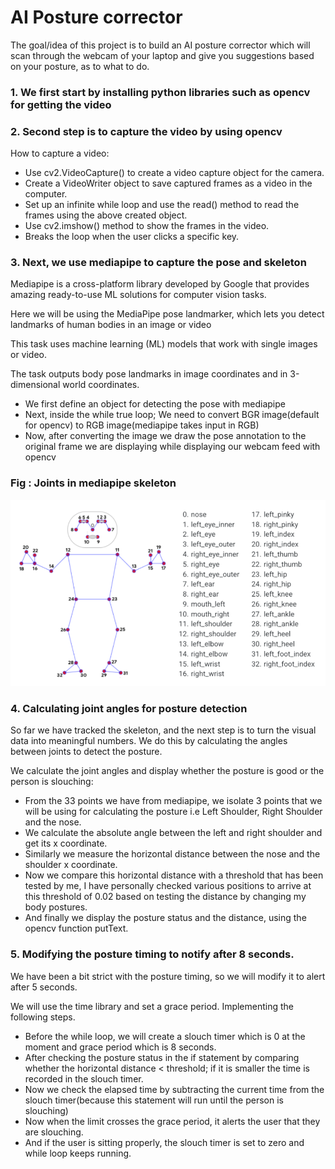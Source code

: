 # AI Posture corrector

The goal/idea of this project is to build an AI posture corrector which will scan through the webcam of your laptop and give you suggestions based on your posture, as to what to do.

### 1. We first start by installing python libraries such as opencv for getting the video

### 2. Second step is to capture the video by using opencv

How to capture a video:
- Use cv2.VideoCapture() to create a video capture object for the camera.
- Create a VideoWriter object to save captured frames as a video in the computer.
- Set up an infinite while loop and use the read() method to read the frames using the above created object.
- Use cv2.imshow() method to show the frames in the video.
- Breaks the loop when the user clicks a specific key.

### 3. Next, we use mediapipe to capture the pose and skeleton

Mediapipe is a cross-platform library developed by Google that provides amazing ready-to-use ML solutions for computer vision tasks.

Here we will be using the MediaPipe pose landmarker, which lets you detect landmarks of human bodies in an image or video

This task uses machine learning (ML) models that work with single images or video.

The task outputs body pose landmarks in image coordinates and in 3-dimensional world coordinates.

- We first define an object for detecting the pose with mediapipe
- Next, inside the while true loop; We need to convert BGR image(default for opencv) to RGB image(mediapipe takes input in RGB)
- Now, after converting the image we draw the pose annotation to the original frame we are displaying while displaying our webcam feed with opencv


### Fig : Joints in mediapipe skeleton

![Joints/Skeleton in mediapipe](image.png)


### 4. Calculating joint angles for posture detection

So far we have tracked the skeleton, and the next step is to turn the visual data into meaningful numbers.
We do this by calculating the angles between joints to detect the posture.

We calculate the joint angles and display whether the posture is good or the person is slouching: 
- From the 33 points we have from mediapipe, we isolate 3 points that we will be using for calculating the posture i.e Left Shoulder, Right Shoulder and the nose.
- We calculate the absolute angle between the left and right shoulder and get its x coordinate.
- Similarly we measure the horizontal distance between the nose and the shoulder x coordinate.
- Now we compare this horizontal distance with a threshold that has been tested by me, I have personally checked various positions to arrive at this threshold of 0.02 based on testing the distance by changing my body postures.
- And finally we display the posture status and the distance, using the opencv function putText.

### 5. Modifying the posture timing to notify after 8 seconds.

We have been a bit strict with the posture timing, so we will modify it to alert after 5 seconds.

We will use the time library and set a grace period. Implementing the following steps.

- Before the while loop, we will create a slouch timer which is 0 at the moment and grace period which is 8 seconds.
- After checking the posture status in the if statement by comparing whether the horizontal distance < threshold; if it is smaller the time is recorded in the slouch timer.
- Now we check the elapsed time by subtracting the current time from the slouch timer(because this statement will run until the person is slouching)
- Now when the limit crosses the grace period, it alerts the user that they are slouching.
- And if the user is sitting properly, the slouch timer is set to zero and while loop keeps running.

